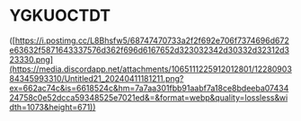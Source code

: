 # YGKUOCTDT
([https://i.postimg.cc/L8Bhsfw5/68747470733a2f2f692e706f7374696d672e63632f5871643337576d362f696d6167652d323032342d30332d32312d323330.png](https://media.discordapp.net/attachments/1065111225912012801/1228090384345993310/Untitled21_20240411181211.png?ex=662ac74c&is=6618524c&hm=7a7aa301fbb91aabf7a18ce8bdeeba0743424758c0e52dcca59348525e7021ed&=&format=webp&quality=lossless&width=1073&height=671))
